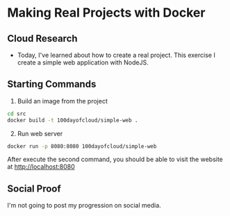 # Making Real Projects with Docker

## Cloud Research
- Today, I've learned about how to create a real project. This exercise I create a simple web application with NodeJS.

## __Starting Commands__
1. Build an image from the project
```sh
cd src
docker build -t 100dayofcloud/simple-web .
```

2. Run web server
```sh
docker run -p 8080:8080 100dayofcloud/simple-web
```
After execute the second command, you should be able to visit the website at [http://localhost:8080](http://localhost:8080/)

## Social Proof
I'm not going to post my progression on social media.